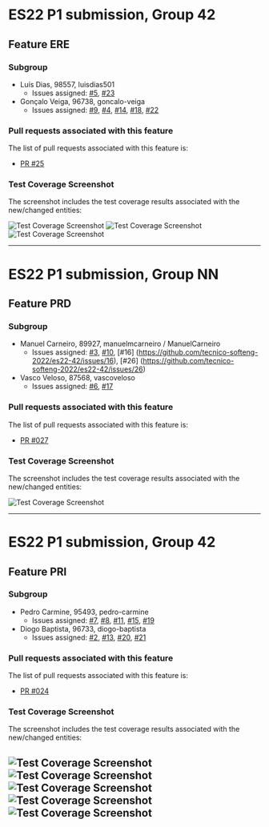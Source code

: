 # ES22 P1 submission, Group 42

## Feature ERE

### Subgroup
 - Luís Dias, 98557, luisdias501
   + Issues assigned: [#5](https://github.com/tecnico-softeng-2022/es22-42/issues/5), [#23](https://github.com/tecnico-softeng-2022/es22-42/issues/23)
 - Gonçalo Veiga, 96738, goncalo-veiga
   + Issues assigned: [#9](https://github.com/tecnico-softeng-2022/es22-42/issues/9), [#4](https://github.com/tecnico-softeng-2022/es22-42/issues/4), [#14](https://github.com/tecnico-softeng-2022/es22-42/issues/14), [#18](https://github.com/tecnico-softeng-2022/es22-42/issues/18), [#22](https://github.com/tecnico-softeng-2022/es22-42/issues/22)
 
### Pull requests associated with this feature

The list of pull requests associated with this feature is:

 - [PR #25](https://github.com/tecnico-softeng-2022/es22-42/pull/25)

### Test Coverage Screenshot

The screenshot includes the test coverage results associated with the new/changed entities:

![Test Coverage Screenshot](https://github.com/tecnico-softeng-2022/es22-42/blob/develop/images/ere/SamePercentage.png)
![Test Coverage Screenshot](https://github.com/tecnico-softeng-2022/es22-42/blob/develop/images/ere/WeeklyScore.png)
![Test Coverage Screenshot](https://github.com/tecnico-softeng-2022/es22-42/blob/develop/images/ere/WeeklyScorePercentage.png)

---

# ES22 P1 submission, Group NN

## Feature PRD


### Subgroup
 - Manuel Carneiro, 89927, manuelmcarneiro / ManuelCarneiro
   + Issues assigned: [#3](https://github.com/tecnico-softeng-2022/es22-42/issues/3), [#10](https://github.com/tecnico-softeng-2022/es22-42/issues/10), [#16] (https://github.com/tecnico-softeng-2022/es22-42/issues/16), [#26] (https://github.com/tecnico-softeng-2022/es22-42/issues/26)
 - Vasco Veloso, 87568, vascoveloso
   + Issues assigned: [#6](https://github.com/tecnico-softeng-2022/es22-42/issues/6), [#17](https://github.com/tecnico-softeng-2022/es22-42/issues/17)
   
### Pull requests associated with this feature

The list of pull requests associated with this feature is:

 - [PR #027](https://github.com/tecnico-softeng-2022/es22-42/pull/27)



### Test Coverage Screenshot

The screenshot includes the test coverage results associated with the new/changed 
entities:

![Test Coverage 
Screenshot](https://github.com/tecnico-softeng-2022/templates/blob/master/sprints/coverage-example.png)

---

# ES22 P1 submission, Group 42

## Feature PRI

### Subgroup
 - Pedro Carmine, 95493, pedro-carmine
   + Issues assigned: [#7](https://github.com/tecnico-softeng-2022/es22-42/issues/7), [#8](https://github.com/tecnico-softeng-2022/es22-42/issues/8), [#11](https://github.com/tecnico-softeng-2022/es22-42/issues/11), [#15](https://github.com/tecnico-softeng-2022/es22-42/issues/15), [#19](https://github.com/tecnico-softeng-2022/es22-42/issues/19)
- Diogo Baptista, 96733, diogo-baptista
   + Issues assigned: [#2](https://github.com/tecnico-softeng-2022/es22-42/issues/2), [#13](https://github.com/tecnico-softeng-2022/es22-42/issues/13), [#20](https://github.com/tecnico-softeng-2022/es22-42/issues/20), [#21](https://github.com/tecnico-softeng-2022/es22-42/issues/21) 
 
### Pull requests associated with this feature

The list of pull requests associated with this feature is:

 - [PR #024](https://github.com/tecnico-softeng-2022/es22-42/pull/24)


### Test Coverage Screenshot

The screenshot includes the test coverage results associated with the new/changed entities:

![Test Coverage Screenshot](https://github.com/tecnico-softeng-2022/es22-42/blob/pri/images/pri/Dashboard.png)
![Test Coverage Screenshot](https://github.com/tecnico-softeng-2022/es22-42/blob/pri/images/pri/FailedAnswer.png)
![Test Coverage Screenshot](https://github.com/tecnico-softeng-2022/es22-42/blob/pri/images/pri/FailedAnswerDto.png)
![Test Coverage Screenshot](https://github.com/tecnico-softeng-2022/es22-42/blob/pri/images/pri/FailedAnswerService.png)
![Test Coverage Screenshot](https://github.com/tecnico-softeng-2022/es22-42/blob/pri/images/pri/SameQuestion.png)
---
